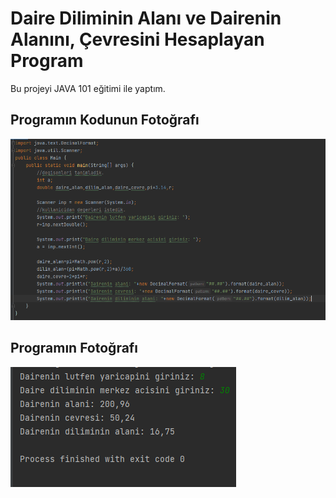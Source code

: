 # Daire Diliminin Alanı ve Dairenin Alanını, Çevresini Hesaplayan Program
Bu projeyi JAVA 101 eğitimi ile yaptım.

## Programın Kodunun Fotoğrafı
![kod fotografi](images/program-kodları.png)

## Programın Fotoğrafı
![kodlarin fotografi](images/program.png)
